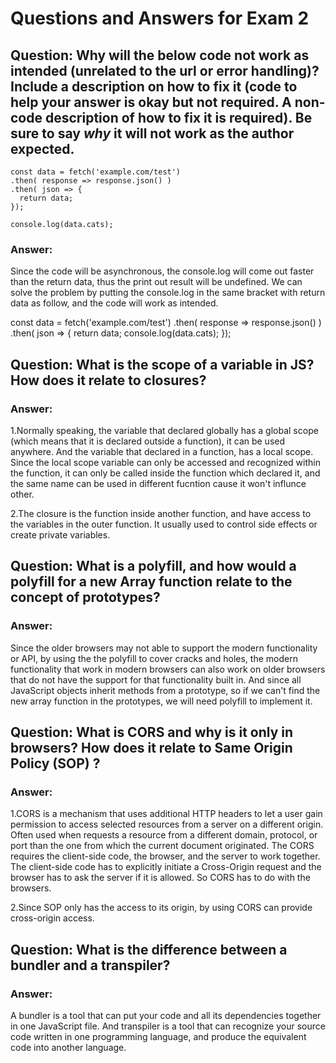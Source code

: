 # Questions and Answers for Exam 2

## Question: Why will the below code not work as intended (unrelated to the url or error handling)?  Include a description on how to fix it (code to help your answer is okay but not required.  A non-code description of how to fix it is required).  Be sure to say _why_ it will not work as the author expected.

```
const data = fetch('example.com/test')
.then( response => response.json() )
.then( json => { 
  return data;
});

console.log(data.cats);
```
### Answer:
 
Since the code will be asynchronous, the console.log will come out faster than the return data, thus the print out result will be undefined. We can solve the problem by putting the console.log in the same bracket with return data as follow, and the code will work as intended.

const data = fetch('example.com/test')
.then( response => response.json() )
.then( json => { 
  return data;
  console.log(data.cats);
});


## Question: What is the scope of a variable in JS?  How does it relate to closures? 

### Answer: 
 
1.Normally speaking, the variable that declared globally has a global scope (which means that it is declared outside a function), it can be used anywhere. And the variable that declared in a function, has a local scope. Since the local scope variable can only be accessed and recognized within the function, it can only be called inside the function which declared it, and the same name can be used in different fucntion cause it won't influnce other.

2.The closure is the function inside another function, and have access to the variables in the outer function. It usually used to control side effects or create private variables.


## Question: What is a polyfill, and how would a polyfill for a new Array function relate to the concept of prototypes? 

### Answer:

Since the older browsers may not able to support the modern functionality or API, by using the the polyfill to cover cracks and holes, the modern functionality that work in modern browsers can also work on older browsers that do not have the support for that functionality built in. 
And since all JavaScript objects inherit methods from a prototype, so if we can't find the new array function in the prototypes, we will need polyfill to implement it.


## Question: What is CORS and why is it only in browsers?  How does it relate to Same Origin Policy (SOP) ?

### Answer: 

1.CORS is a mechanism that uses additional HTTP headers to let a user gain permission to access selected resources from a server on a different origin. Often used when requests a resource from a different domain, protocol, or port than the one from which the current document originated. The CORS requires the client-side code, the browser, and the server to work together. The client-side code has to explicitly initiate a Cross-Origin request and the browser has to ask the server if it is allowed. So CORS has to do with the browsers.

2.Since SOP only has the access to its origin, by using CORS can provide cross-origin access.



## Question: What is the difference between a bundler and a transpiler?

### Answer:

A bundler is a tool that can put your code and all its dependencies together in one JavaScript file. And transpiler is a tool that can recognize your source code written in one programming language, and produce the equivalent code into another language.

